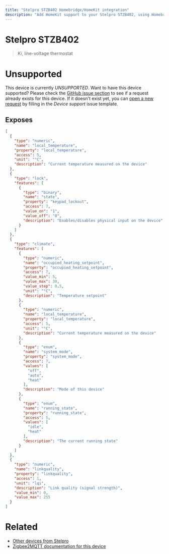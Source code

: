 ```yaml
---
title: "Stelpro STZB402 Homebridge/HomeKit integration"
description: "Add HomeKit support to your Stelpro STZB402, using Homebridge, Zigbee2MQTT and homebridge-z2m."
---
```

<!---
This file has been GENERATED using src/docgen/docgen.ts
DO NOT EDIT THIS FILE MANUALLY!
-->
# Stelpro STZB402
> Ki, line-voltage thermostat


# Unsupported
This device is currently *UNSUPPORTED*.
Want to have this device supported? Please check the [GitHub issue section](https://github.com/itavero/homebridge-z2m/issues?q=STZB402) to see if a request already exists for this device.
If it doesn't exist yet, you can [open a new request](https://github.com/itavero/homebridge-z2m/issues/new?assignees=&labels=enhancement&template=device_support.md&title=%5BDevice%5D+Stelpro+STZB402) by filling in the _Device support_ issue template.

## Exposes
```json
[
  {
    "type": "numeric",
    "name": "local_temperature",
    "property": "local_temperature",
    "access": 5,
    "unit": "°C",
    "description": "Current temperature measured on the device"
  },
  {
    "type": "lock",
    "features": [
      {
        "type": "binary",
        "name": "state",
        "property": "keypad_lockout",
        "access": 7,
        "value_on": "1",
        "value_off": "0",
        "description": "Enables/disables physical input on the device"
      }
    ]
  },
  {
    "type": "climate",
    "features": [
      {
        "type": "numeric",
        "name": "occupied_heating_setpoint",
        "property": "occupied_heating_setpoint",
        "access": 7,
        "value_min": 5,
        "value_max": 30,
        "value_step": 0.5,
        "unit": "°C",
        "description": "Temperature setpoint"
      },
      {
        "type": "numeric",
        "name": "local_temperature",
        "property": "local_temperature",
        "access": 5,
        "unit": "°C",
        "description": "Current temperature measured on the device"
      },
      {
        "type": "enum",
        "name": "system_mode",
        "property": "system_mode",
        "access": 7,
        "values": [
          "off",
          "auto",
          "heat"
        ],
        "description": "Mode of this device"
      },
      {
        "type": "enum",
        "name": "running_state",
        "property": "running_state",
        "access": 5,
        "values": [
          "idle",
          "heat"
        ],
        "description": "The current running state"
      }
    ]
  },
  {
    "type": "numeric",
    "name": "linkquality",
    "property": "linkquality",
    "access": 1,
    "unit": "lqi",
    "description": "Link quality (signal strength)",
    "value_min": 0,
    "value_max": 255
  }
]
```
# Related
* [Other devices from Stelpro](../index.md#stelpro)
* [Zigbee2MQTT documentation for this device](https://www.zigbee2mqtt.io/devices/STZB402.html)
